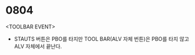 # 0804

&lt;TOOLBAR EVENT&gt;

* STAUTS 버튼은 PBO를 타지만 TOOL BAR\(ALV 자체 번튼\)은 PBO를 타지 않고 ALV 자체에서 끝난다. 

